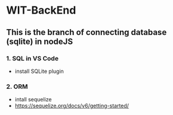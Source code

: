 # WIT-BackEnd
## This is the branch of connecting database (sqlite) in nodeJS
### 1. SQL in VS Code
- install SQLite plugin
### 2. ORM
- intall sequelize
- https://sequelize.org/docs/v6/getting-started/